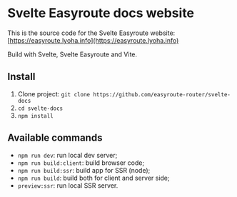 # Svelte Easyroute docs website
This is the source code for the Svelte Easyroute 
website: [https://easyroute.lyoha.info](https://easyroute.lyoha.info)

Build with Svelte, Svelte Easyroute and Vite. 

## Install
1. Clone project: `git clone https://github.com/easyroute-router/svelte-docs`
2. `cd svelte-docs`
3. `npm install`

## Available commands
* `npm run dev`: run local dev server;
* `npm run build:client`: build browser code;
* `npm run build:ssr`: build app for SSR (node);
* `npm run build`: build both for client and server side;
* `preview:ssr`: run local SSR server.
